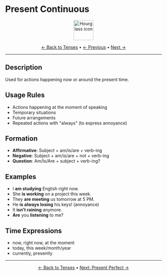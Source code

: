 # Present Continuous

<div align="center">
  <img src="https://cdn.jsdelivr.net/gh/twitter/twemoji@14.0.2/assets/72x72/23f3.png" alt="Hourglass icon" width="64">
</div>

<div align="center">

[← Back to Tenses](./) • [← Previous](01-present-simple.md) • [Next →](03-present-perfect.md)

</div>

---

## Description
Used for actions happening now or around the present time.

## Usage Rules
- Actions happening at the moment of speaking
- Temporary situations
- Future arrangements
- Repeated actions with "always" (to express annoyance)

## Formation
- **Affirmative**: Subject + am/is/are + verb-ing
- **Negative**: Subject + am/is/are + not + verb-ing
- **Question**: Am/Is/Are + subject + verb-ing?

## Examples
- I **am studying** English right now.
- She **is working** on a project this week.
- They **are meeting** us tomorrow at 5 PM.
- He **is always losing** his keys! (annoyance)
- It **isn't raining** anymore.
- **Are** you **listening** to me?

## Time Expressions
- now, right now, at the moment
- today, this week/month/year
- currently, presently

---

<div align="center">

[← Back to Tenses](./) • [Next: Present Perfect →](03-present-perfect.md)

</div>
